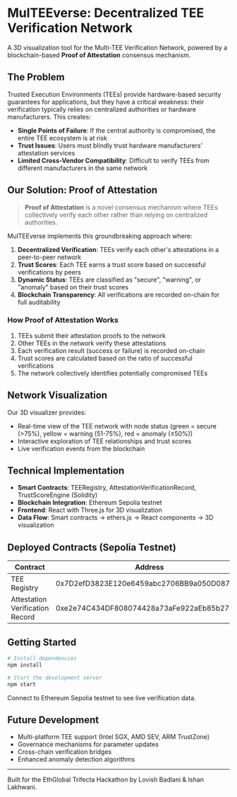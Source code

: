 # MulTEEverse: Decentralized TEE Verification Network

A 3D visualization tool for the Multi-TEE Verification Network, powered by a blockchain-based **Proof of Attestation** consensus mechanism.

## The Problem

Trusted Execution Environments (TEEs) provide hardware-based security guarantees for applications, but they have a critical weakness: their verification typically relies on centralized authorities or hardware manufacturers. This creates:

- **Single Points of Failure**: If the central authority is compromised, the entire TEE ecosystem is at risk
- **Trust Issues**: Users must blindly trust hardware manufacturers' attestation services
- **Limited Cross-Vendor Compatibility**: Difficult to verify TEEs from different manufacturers in the same network

## Our Solution: Proof of Attestation

> **Proof of Attestation** is a novel consensus mechanism where TEEs collectively verify each other rather than relying on centralized authorities.

MulTEEverse implements this groundbreaking approach where:

1. **Decentralized Verification**: TEEs verify each other's attestations in a peer-to-peer network
2. **Trust Scores**: Each TEE earns a trust score based on successful verifications by peers
3. **Dynamic Status**: TEEs are classified as "secure", "warning", or "anomaly" based on their trust scores
4. **Blockchain Transparency**: All verifications are recorded on-chain for full auditability

### How Proof of Attestation Works

1. TEEs submit their attestation proofs to the network
2. Other TEEs in the network verify these attestations
3. Each verification result (success or failure) is recorded on-chain
4. Trust scores are calculated based on the ratio of successful verifications
5. The network collectively identifies potentially compromised TEEs

## Network Visualization

Our 3D visualizer provides:

- Real-time view of the TEE network with node status (green = secure (>75%), yellow = warning (51-75%), red = anomaly (≤50%))
- Interactive exploration of TEE relationships and trust scores
- Live verification events from the blockchain

## Technical Implementation

- **Smart Contracts**: TEERegistry, AttestationVerificationRecord, TrustScoreEngine (Solidity)
- **Blockchain Integration**: Ethereum Sepolia testnet
- **Frontend**: React with Three.js for 3D visualization
- **Data Flow**: Smart contracts → ethers.js → React components → 3D visualization

## Deployed Contracts (Sepolia Testnet)

| Contract | Address | Link |
|----------|---------|------|
| TEE Registry | 0x7D2efD3823E120e6459abc2706BB9a050D08719e | [View on Etherscan](https://sepolia.etherscan.io/address/0x7D2efD3823E120e6459abc2706BB9a050D08719e) |
| Attestation Verification Record | 0xe2e74C434DF808074428a73aFe922aEb85b278fa | [View on Etherscan](https://sepolia.etherscan.io/address/0xe2e74C434DF808074428a73aFe922aEb85b278fa) |

## Getting Started

```bash
# Install dependencies
npm install

# Start the development server
npm start
```

Connect to Ethereum Sepolia testnet to see live verification data.

## Future Development

- Multi-platform TEE support (Intel SGX, AMD SEV, ARM TrustZone)
- Governance mechanisms for parameter updates
- Cross-chain verification bridges
- Enhanced anomaly detection algorithms

---

Built for the EthGlobal Trifecta Hackathon by Lovish Badlani & Ishan Lakhwani.
